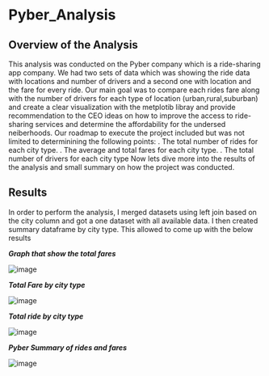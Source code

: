 # Pyber_Analysis
## Overview of the Analysis
This analysis was conducted on the Pyber company which is a ride-sharing app company. We had two sets of data which was showing the ride data with locations and number of drivers and a second one with location and the fare for every ride. Our main goal was to compare each rides fare along with the number of drivers for each type of location (urban,rural,suburban) and create a clear visualization with the metplotib libray and provide recommendation to the CEO ideas on how to improve the access to ride-sharing services and determine the affordability for the undersed neiberhoods.
Our roadmap to execute the project included but was not limited to determinining the following points:
. The total number of rides for each city type.
. The average and total  fares for each city type.
. The total number of drivers for each city type
Now lets dive more into the results of the analysis and small summary on how the project was conducted.
## Results 
In order to perform the analysis, I merged datasets using left join based on the city column and got a one dataset with all available data.  I then created summary dataframe by city type.
This allowed to come up with the below results

***Graph that show the total fares***

![image](https://user-images.githubusercontent.com/99924850/161457444-4f780d5b-efc8-4ee7-81b6-2274a496b28a.png)

***Total Fare by city type***

![image](https://user-images.githubusercontent.com/99924850/161457617-33d10545-d86d-4de5-8092-c4aa95f491f0.png)

***Total ride by city type***

![image](https://user-images.githubusercontent.com/99924850/161457700-14d4398b-5280-47f6-ac89-69b713b1dc81.png)


***Pyber Summary of rides and fares***

![image](https://user-images.githubusercontent.com/99924850/161457893-75fd5cab-be41-4549-8f64-fcfbcdc80042.png)
